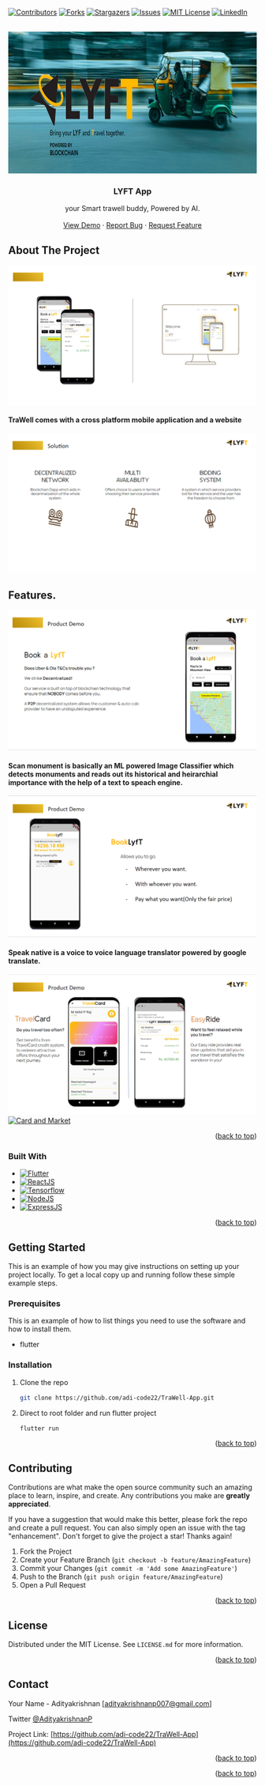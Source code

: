 <div id="top"></div>


[![Contributors][contributors-shield]][contributors-url]
[![Forks][forks-shield]][forks-url]
[![Stargazers][stars-shield]][stars-url]
[![Issues][issues-shield]][issues-url]
[![MIT License][license-shield]][license-url]
[![LinkedIn][linkedin-shield]][linkedin-url]



<!-- PROJECT LOGO -->
<br />
<div align="center">
  <a href="https://github.com/adi-code22/TraWell-App">
    <img src="assets/git_images/logo.PNG" alt="Logo" width="800" height="287">
  </a>

<h3 align="center">LYFT App</h3>

  <p align="center">
    your Smart trawell buddy, Powered by AI.
    <br />
    <br />
    <a href="https://www.youtube.com/watch?v=dg3E_iASbt8">View Demo</a>
    ·
    <a href="https://github.com/adi-code22/TraWell-App/issues">Report Bug</a>
    ·
    <a href="https://github.com/adi-code22/TraWell-App/issues">Request Feature</a>
  </p>
</div>





<!-- ABOUT THE PROJECT -->
## About The Project

[![Product Name Screen Shot][product-screenshot]](https://example.com)

<!-- Here's a blank template to get started: To avoid retyping too much info. Do a search and replace with your text editor for the following: `github_username`, `repo_name`, `twitter_handle`, `linkedin_username`, `email_client`, `email`, `project_title`, `project_description` -->

#### TraWell comes with a cross platform mobile application and a website

[![Proposed Solutions][solution]](https://example.com)

## Features.

[![ScanMonument][scan]](https://example.com)
#### Scan monument is basically an ML powered Image Classifier which detects monuments and reads out its historical and heirarchial importance with the help of a text to speach engine.

[![SpeakNative][speak]](https://example.com)
#### Speak native is a voice to voice language translator powered by google translate.

[![Card and Market][card]](https://example.com)
[![Card and Market][locate]](https://example.com)






<p align="right">(<a href="#top">back to top</a>)</p>



### Built With

* [![Flutter][Flutter]][Flutter-url]
* [![ReactJS][React.js]][React-url]
* [![Tensorflow][Tensorflow]][Tensorflow-url]
* [![NodeJS][NodeJS]][NodeJS-url]
* [![ExpressJS][ExpressJS]][ExpressJS-url]


<p align="right">(<a href="#top">back to top</a>)</p>



<!-- GETTING STARTED -->
## Getting Started

This is an example of how you may give instructions on setting up your project locally.
To get a local copy up and running follow these simple example steps.

### Prerequisites

This is an example of how to list things you need to use the software and how to install them.
* flutter

### Installation

1. Clone the repo
   ```sh
   git clone https://github.com/adi-code22/TraWell-App.git
   ```
2. Direct to root folder and run flutter project
   ```sh
   flutter run
   ```


<p align="right">(<a href="#top">back to top</a>)</p>



<!-- CONTRIBUTING -->
## Contributing

Contributions are what make the open source community such an amazing place to learn, inspire, and create. Any contributions you make are **greatly appreciated**.

If you have a suggestion that would make this better, please fork the repo and create a pull request. You can also simply open an issue with the tag "enhancement".
Don't forget to give the project a star! Thanks again!

1. Fork the Project
2. Create your Feature Branch (`git checkout -b feature/AmazingFeature`)
3. Commit your Changes (`git commit -m 'Add some AmazingFeature'`)
4. Push to the Branch (`git push origin feature/AmazingFeature`)
5. Open a Pull Request

<p align="right">(<a href="#top">back to top</a>)</p>



<!-- LICENSE -->
## License

Distributed under the MIT License. See `LICENSE.md` for more information.

<p align="right">(<a href="#top">back to top</a>)</p>



<!-- CONTACT -->
## Contact

Your Name - Adityakrishnan [adityakrishnanp007@gmail.com]

Twitter [@AdityakrishnanP](https://twitter.com/AdityakrishnanP)

Project Link: [https://github.com/adi-code22/TraWell-App](https://github.com/adi-code22/TraWell-App)

<p align="right">(<a href="#top">back to top</a>)</p>




<p align="right">(<a href="#top">back to top</a>)</p>



<!-- MARKDOWN LINKS & IMAGES -->
<!-- https://www.markdownguide.org/basic-syntax/#reference-style-links -->
[contributors-shield]: https://img.shields.io/github/contributors/adi-code22/TraWell-App.svg?style=for-the-badge
[contributors-url]: https://github.com/adi-code22/TraWell-App/graphs/contributors
[forks-shield]: https://img.shields.io/github/forks/adi-code22/TraWell-App.svg?style=for-the-badge
[forks-url]: https://github.com/adi-code22/TraWell-App/network/members
[stars-shield]: https://img.shields.io/github/stars/adi-code22/TraWell-App.svg?style=for-the-badge
[stars-url]: https://github.com/adi-code22/TraWell-App/stargazers
[issues-shield]: https://img.shields.io/github/issues/adi-code22/TraWell-App.svg?style=for-the-badge
[issues-url]: https://github.com/adi-code22/TraWell-App/issues
[license-shield]: https://img.shields.io/github/license/adi-code22/TraWell-App.svg?style=for-the-badge
[license-url]: https://github.com/adi-code22/TraWell-App/blob/main/LICENSE.md
[linkedin-shield]: https://img.shields.io/badge/-LinkedIn-black.svg?style=for-the-badge&logo=linkedin&colorB=555
[linkedin-url]: https://www.linkedin.com/in/adityakrishnan007/
[product-screenshot]: assets/git_images/first.PNG
[solution]: assets/git_images/solution.PNG
[scan]: assets/git_images/scanMonument.PNG
[speak]: assets/git_images/speakNa.PNG
[card]: assets/git_images/trawell%2Bmarket.PNG
[locate]: assets/git_images/suggestplan%2Blocate.PNG
[Flutter]: https://img.shields.io/badge/Flutter-000000?style=for-the-badge&logo=flutter&logoColor=blue
[Flutter-url]: https://flutter.dev/
[React.js]: https://img.shields.io/badge/React-20232A?style=for-the-badge&logo=react&logoColor=61DAFB
[React-url]: https://reactjs.org/
[Tensorflow]: https://img.shields.io/badge/Tensorflow-35495E?style=for-the-badge&logo=tensorflow&logoColor=orange
[Tensorflow-url]: https://www.tensorflow.org/
[NodeJS]: https://img.shields.io/badge/NodeJS-563D7C?style=for-the-badge&logo=nodedotjs&logoColor=green
[NodeJS-url]: https://nodejs.org/en/
[ExpressJS]: https://img.shields.io/badge/ExpressJS-4A4A55?style=for-the-badge&logo=express&logoColor=FF3E00
[ExpressJS-url]: https://expressjs.com/
[Laravel.com]: https://img.shields.io/badge/Laravel-FF2D20?style=for-the-badge&logo=laravel&logoColor=white
[Laravel-url]: https://laravel.com
[Bootstrap.com]: https://img.shields.io/badge/Bootstrap-563D7C?style=for-the-badge&logo=bootstrap&logoColor=white
[Bootstrap-url]: https://getbootstrap.com
[JQuery.com]: https://img.shields.io/badge/jQuery-0769AD?style=for-the-badge&logo=jquery&logoColor=white
[JQuery-url]: https://jquery.com 

